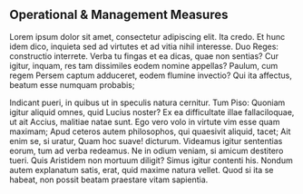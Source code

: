 ## Operational & Management Measures

Lorem ipsum dolor sit amet, consectetur adipiscing elit. Ita credo. Et hunc idem dico, inquieta sed ad virtutes et ad vitia nihil interesse. Duo Reges: constructio interrete. Verba tu fingas et ea dicas, quae non sentias? Cur igitur, inquam, res tam dissimiles eodem nomine appellas? Paulum, cum regem Persem captum adduceret, eodem flumine invectio? Qui ita affectus, beatum esse numquam probabis;

Indicant pueri, in quibus ut in speculis natura cernitur. Tum Piso: Quoniam igitur aliquid omnes, quid Lucius noster? Ex ea difficultate illae fallaciloquae, ut ait Accius, malitiae natae sunt. Ego vero volo in virtute vim esse quam maximam; Apud ceteros autem philosophos, qui quaesivit aliquid, tacet; Ait enim se, si uratur, Quam hoc suave! dicturum. Videamus igitur sententias eorum, tum ad verba redeamus. Ne in odium veniam, si amicum destitero tueri. Quis Aristidem non mortuum diligit? Simus igitur contenti his. Nondum autem explanatum satis, erat, quid maxime natura vellet. Quod si ita se habeat, non possit beatam praestare vitam sapientia.
